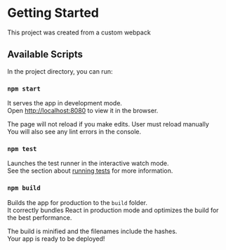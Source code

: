# Getting Started

This project was created from a custom webpack

## Available Scripts

In the project directory, you can run:

### `npm start`

It serves the app in development mode.\
Open [http://localhost:8080](http://localhost:8080) to view it in the browser.

The page will not reload if you make edits. User must reload manually\
You will also see any lint errors in the console.

### `npm test`

Launches the test runner in the interactive watch mode.\
See the section about [running tests](https://facebook.github.io/create-react-app/docs/running-tests) for more information.

### `npm build`

Builds the app for production to the `build` folder.\
It correctly bundles React in production mode and optimizes the build for the best performance.

The build is minified and the filenames include the hashes.\
Your app is ready to be deployed!
